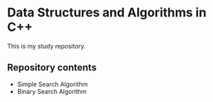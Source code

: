 # Data Structures and Algorithms in C++

This is my study repository.

## Repository contents

 - Simple Search Algorithm
 - Binary Search Algorithm
